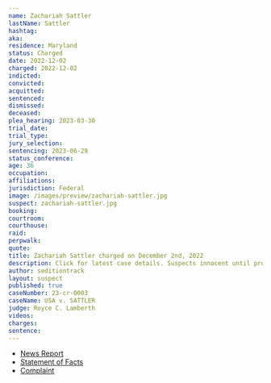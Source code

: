 ```yaml
---
name: Zachariah Sattler
lastName: Sattler
hashtag:
aka:
residence: Maryland
status: Charged
date: 2022-12-02
charged: 2022-12-02
indicted:
convicted:
acquitted:
sentenced:
dismissed:
deceased:
plea_hearing: 2023-03-30
trial_date:
trial_type:
jury_selection:
sentencing: 2023-06-29
status_conference:
age: 36
occupation:
affiliations:
jurisdiction: Federal
image: /images/preview/zachariah-sattler.jpg
suspect: zachariah-sattler.jpg
booking:
courtroom:
courthouse:
raid:
perpwalk:
quote:
title: Zachariah Sattler charged on December 2nd, 2022
description: Click for latest case details. Suspects innocent until proven guilty.
author: seditiontrack
layout: suspect
published: true
caseNumber: 23-cr-0003
caseName: USA v. SATTLER
judge: Royce C. Lamberth
videos:
charges:
sentence:
---
```

- [News Report](https://www.cbsnews.com/baltimore/news/maryland-man-arrested-accused-capitol-in-jan-6-riot-chesterstown-zachariah-sattler/)
- [Statement of Facts](https://www.justice.gov/usao-dc/case-multi-defendant/file/1559726/download)
- [Complaint](https://www.justice.gov/usao-dc/case-multi-defendant/file/1559731/download)
